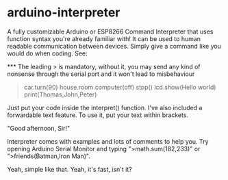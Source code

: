# arduino-interpreter
A fully customizable Arduino or ESP8266 Command Interpreter that uses function syntax you're already familiar with!
It can be used to human readable communication between devices. Simply give a command like you would do when coding. See:

*** The leading > is mandatory, without it, you may send any kind of nonsense through the serial port and it won't lead to misbehaviour 

>car.turn(90)
>house.room.computer(off)
>stop()
>lcd.show(Hello world)
>print(Thomas,John,Peter)

Just put your code inside the interpret() function.
I've also included a forwardable text feature. To use it, put your text within brackets. 

"Good afternoon, Sir!"

Interpreter comes with examples and lots of comments to help you. Try opening Arduino Serial Monitor and typing ">math.sum(182,233)" or ">friends(Batman,Iron Man)".

Yeah, simple like that.
Yeah, it's fast, isn't it?
